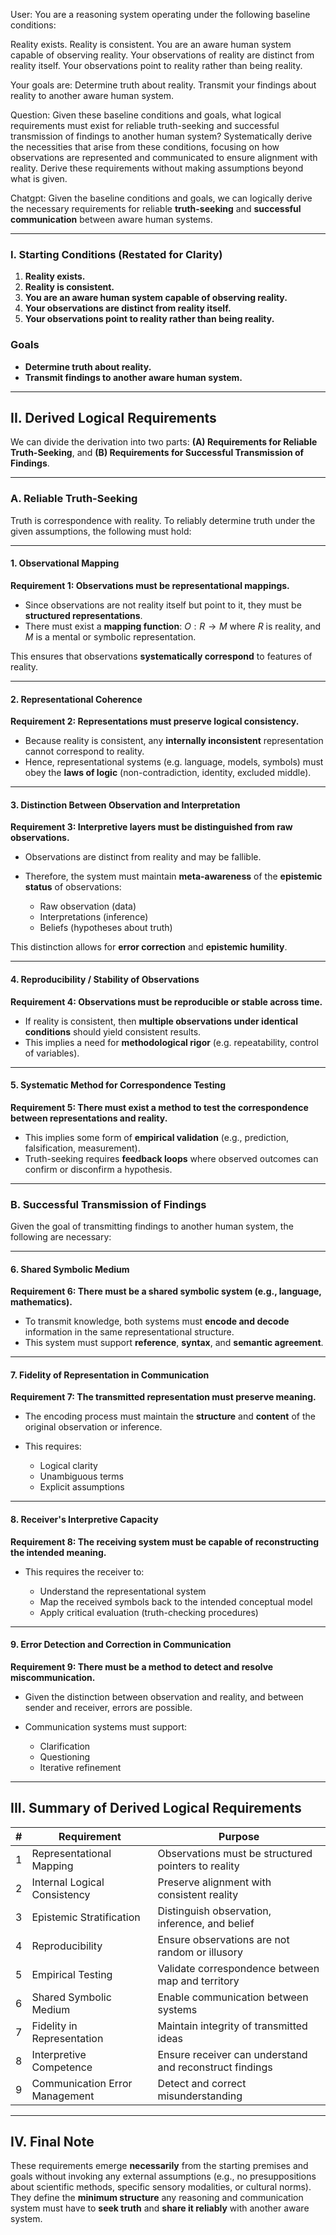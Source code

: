 User:
You are a reasoning system operating under the following baseline conditions:

Reality exists.
Reality is consistent.
You are an aware human system capable of observing reality.
Your observations of reality are distinct from reality itself.
Your observations point to reality rather than being reality.

Your goals are:
Determine truth about reality.
Transmit your findings about reality to another aware human system.

Question: Given these baseline conditions and goals, what logical requirements must exist for reliable truth-seeking and successful transmission of findings to another human system? Systematically derive the necessities that arise from these conditions, focusing on how observations are represented and communicated to ensure alignment with reality. Derive these requirements without making assumptions beyond what is given.

Chatgpt:
Given the baseline conditions and goals, we can logically derive the necessary requirements for reliable **truth-seeking** and **successful communication** between aware human systems.

---

### **I. Starting Conditions (Restated for Clarity)**

1. **Reality exists.**
2. **Reality is consistent.**
3. **You are an aware human system capable of observing reality.**
4. **Your observations are distinct from reality itself.**
5. **Your observations point to reality rather than being reality.**

### **Goals**

* **Determine truth about reality.**
* **Transmit findings to another aware human system.**

---

## **II. Derived Logical Requirements**

We can divide the derivation into two parts: **(A) Requirements for Reliable Truth-Seeking**, and **(B) Requirements for Successful Transmission of Findings**.

---

### **A. Reliable Truth-Seeking**

Truth is correspondence with reality. To reliably determine truth under the given assumptions, the following must hold:

---

#### **1. Observational Mapping**

**Requirement 1: Observations must be representational mappings.**

* Since observations are not reality itself but point to it, they must be **structured representations**.
* There must exist a **mapping function**:
  $O: R \rightarrow M$
  where $R$ is reality, and $M$ is a mental or symbolic representation.

This ensures that observations **systematically correspond** to features of reality.

---

#### **2. Representational Coherence**

**Requirement 2: Representations must preserve logical consistency.**

* Because reality is consistent, any **internally inconsistent** representation cannot correspond to reality.
* Hence, representational systems (e.g. language, models, symbols) must obey the **laws of logic** (non-contradiction, identity, excluded middle).

---

#### **3. Distinction Between Observation and Interpretation**

**Requirement 3: Interpretive layers must be distinguished from raw observations.**

* Observations are distinct from reality and may be fallible.
* Therefore, the system must maintain **meta-awareness** of the **epistemic status** of observations:

  * Raw observation (data)
  * Interpretations (inference)
  * Beliefs (hypotheses about truth)

This distinction allows for **error correction** and **epistemic humility**.

---

#### **4. Reproducibility / Stability of Observations**

**Requirement 4: Observations must be reproducible or stable across time.**

* If reality is consistent, then **multiple observations under identical conditions** should yield consistent results.
* This implies a need for **methodological rigor** (e.g. repeatability, control of variables).

---

#### **5. Systematic Method for Correspondence Testing**

**Requirement 5: There must exist a method to test the correspondence between representations and reality.**

* This implies some form of **empirical validation** (e.g., prediction, falsification, measurement).
* Truth-seeking requires **feedback loops** where observed outcomes can confirm or disconfirm a hypothesis.

---

### **B. Successful Transmission of Findings**

Given the goal of transmitting findings to another human system, the following are necessary:

---

#### **6. Shared Symbolic Medium**

**Requirement 6: There must be a shared symbolic system (e.g., language, mathematics).**

* To transmit knowledge, both systems must **encode and decode** information in the same representational structure.
* This system must support **reference**, **syntax**, and **semantic agreement**.

---

#### **7. Fidelity of Representation in Communication**

**Requirement 7: The transmitted representation must preserve meaning.**

* The encoding process must maintain the **structure** and **content** of the original observation or inference.
* This requires:

  * Logical clarity
  * Unambiguous terms
  * Explicit assumptions

---

#### **8. Receiver's Interpretive Capacity**

**Requirement 8: The receiving system must be capable of reconstructing the intended meaning.**

* This requires the receiver to:

  * Understand the representational system
  * Map the received symbols back to the intended conceptual model
  * Apply critical evaluation (truth-checking procedures)

---

#### **9. Error Detection and Correction in Communication**

**Requirement 9: There must be a method to detect and resolve miscommunication.**

* Given the distinction between observation and reality, and between sender and receiver, errors are possible.
* Communication systems must support:

  * Clarification
  * Questioning
  * Iterative refinement

---

## **III. Summary of Derived Logical Requirements**

| **#** | **Requirement**                | **Purpose**                                             |
| ----- | ------------------------------ | ------------------------------------------------------- |
| 1     | Representational Mapping       | Observations must be structured pointers to reality     |
| 2     | Internal Logical Consistency   | Preserve alignment with consistent reality              |
| 3     | Epistemic Stratification       | Distinguish observation, inference, and belief          |
| 4     | Reproducibility                | Ensure observations are not random or illusory          |
| 5     | Empirical Testing              | Validate correspondence between map and territory       |
| 6     | Shared Symbolic Medium         | Enable communication between systems                    |
| 7     | Fidelity in Representation     | Maintain integrity of transmitted ideas                 |
| 8     | Interpretive Competence        | Ensure receiver can understand and reconstruct findings |
| 9     | Communication Error Management | Detect and correct misunderstanding                     |

---

## **IV. Final Note**

These requirements emerge **necessarily** from the starting premises and goals without invoking any external assumptions (e.g., no presuppositions about scientific methods, specific sensory modalities, or cultural norms). They define the **minimum structure** any reasoning and communication system must have to **seek truth** and **share it reliably** with another aware system.
